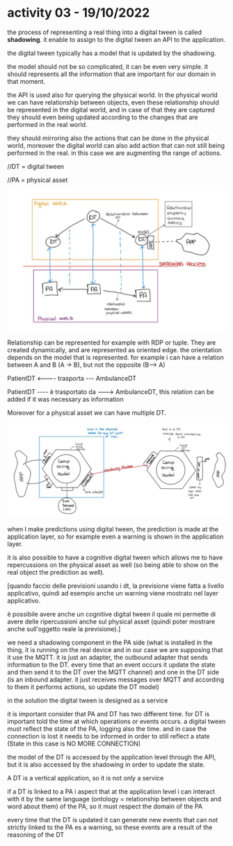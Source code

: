 

# activity 03 - 19/10/2022

the process of representing a real thing into a digital tween is called **shadowing**. it enable to assign to the digital tween an API to the application.

the digital tween typically has a model that is updated by the shadowing.

the model should not be so complicated, it can be even very simple. it should represents all the information that are important for our domain in that moment.

the API is used also for querying the physical world. In the physical world we can have relationship between objects, even these relationship should be represented in the digital world, and in case of that they are captured they should even being updated according to the changes that are performed in the real world.

they should mirroring also the actions that can be done in the physical world, moreover the digital world can also add action that can not still being performed in the real. in this case we are augmenting the range of actions.

//DT = digital tween

//PA = physical asset

<img src="./imgs/l3-01.jpg" style="zoom:55%;" />

Relationship can be represented for example with RDP or tuple. They are created dynamically, and are represented as oriented edge. the orientation depends on the model that is represented. for example i can have a relation between A and B (A -> B), but not the opposite (B--> A)

PatientDT <---- trasporta --- AmbulanceDT

PatientDT ---- è trasportato da ---> AmbulanceDT, this relation can be added if it was necessary as information

Moreover for a physical asset we can have multiple DT.

<img src="./imgs/l3-02.jpg" style="zoom:65%;" />

when I make predictions using digital tween, the prediction is made at the application layer, so for example even a warning is shown in the application layer.

it is also possible to have a cognitive digital tween which allows me to have repercussions on the physical asset as well (so being able to show on the real object the prediction as well).

[quando faccio delle previsioni usando i dt, la previsione viene fatta a livello applicativo, quindi ad esempio anche un warning viene mostrato nel layer applicativo.

è possibile avere anche un cognitive digital tween il quale mi permette di avere delle ripercussioni anche sul physical asset (quindi poter mostrare anche sull'oggetto reale la previsione).]

we need a shadowing component in the PA side (what is installed in the thing, it is running on the real device and in our case we are supposing that it use the MQTT. it is just an adapter, the outbound adapter that sends information to the DT. every time that an event occurs it update the state and then send it to the DT over the MQTT channel) and one in the DT side (is an inbound adapter. it just receives messages over MQTT and according to them it performs actions, so update the DT model)

in the solution the digital tween is designed as a service

it is important consider that PA and DT has two different time.  for DT is important told the time at which operations or events occurs. a digital tween must reflect the state of the PA, logging also the time. and in case the connection is lost it needs to be informed in order to still reflect a state (State in this case is NO MORE CONNECTION)

the model of the DT is accessed by the application level through the API, but it is also accessed by the shadowing in order to update the state.

A DT is a vertical application, so it is not only a service

if a DT is linked to a PA i aspect that at the application level i can interact with it by the same language (ontology = relationship between objects and word about them) of the PA, so it must respect the domain of the PA

every time that the DT is updated it can generate new events that can not strictly linked to the PA es a warning, so these events are a result of the reasoning of the DT
